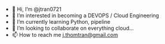 - 👋 Hi, I’m @jtran0721
- 👀 I’m interested in becoming a DEVOPS / Cloud Engineering
- 🌱 I’m currently learning Python, pipeline
- 💞️ I’m looking to collaborate on everything cloud...
- 📫 How to reach me j.thomtran@gmail.com

<!---
jtran0721/jtran0721 is a ✨ special ✨ repository because its `README.md` (this file) appears on your GitHub profile.
You can click the Preview link to take a look at your changes.
--->
